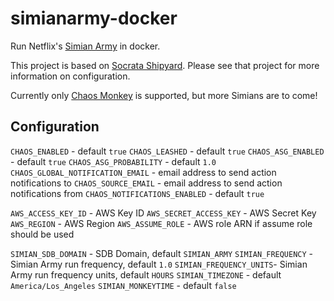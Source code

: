 # simianarmy-docker

Run Netflix's [Simian Army][simianarmy] in docker.

This project is based on [Socrata Shipyard][shipyard].  Please see that project for more information
on configuration.

Currently only [Chaos Monkey][chaosmonkey] is supported, but more Simians are to come!

## Configuration

`CHAOS_ENABLED` - default `true`
`CHAOS_LEASHED` - default `true`
`CHAOS_ASG_ENABLED` - default `true`
`CHAOS_ASG_PROBABILITY` - default `1.0`
`CHAOS_GLOBAL_NOTIFICATION_EMAIL` - email address to send action notifications to
`CHAOS_SOURCE_EMAIL` - email address to send action notifications from
`CHAOS_NOTIFICATIONS_ENABLED` - default `true`

`AWS_ACCESS_KEY_ID` - AWS Key ID
`AWS_SECRET_ACCESS_KEY` - AWS Secret Key
`AWS_REGION` - AWS Region
`AWS_ASSUME_ROLE` - AWS role ARN if assume role should be used

`SIMIAN_SDB_DOMAIN` - SDB Domain, default `SIMIAN_ARMY`
`SIMIAN_FREQUENCY` - Simian Army run frequency, default `1.0`
`SIMIAN_FREQUENCY_UNITS`- Simian Army run frequency units, default `HOURS`
`SIMIAN_TIMEZONE` - default `America/Los_Angeles`
`SIMIAN_MONKEYTIME` - default `false`

[simianarmy]: https://github.com/Netflix/SimianArmy
[shipyard]: https://github.com/socrata/shipyard
[chaosmonkey]: https://github.com/Netflix/SimianArmy/wiki/Chaos-Monkey
